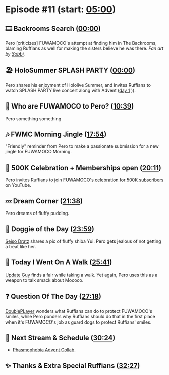 # Episode #11 (start: [05:00](https://youtu.be/dZwzqM4UOME?t=05m00s))

## 🎞️ Backrooms Search ([00:00](https://youtu.be/dZwzqM4UOME?t=00m00s))

Pero [criticizes] FUWAMOCO's attempt at finding him in The Backrooms, blaming Ruffians as well for making the sisters believe he was there. *Fan art by [Sobbi](https://twitter.com/Sobbi11/status/1694922137092444539).*

## 🏖️ HoloSummer SPLASH PARTY ([00:00](https://youtu.be/dZwzqM4UOME?t=00m00s))

Pero shares his enjoyment of Hololive Summer, and invites Ruffians to watch SPLASH PARTY live concert along with Advent ([day 1](https://youtu.be/w5gAcmMcrGg) )).

## 💜 Who are FUWAMOCO to Pero? ([10:39](https://youtu.be/dZwzqM4UOME?t=10m39s))

Pero something something

## 🎶 FWMC Morning Jingle ([17:54](https://youtu.be/dZwzqM4UOME?t=17m54s))

"Friendly" reminder from Pero to make a passionate submission for a new jingle for FUWAMOCO Morning.

## 🎉 500K Celebration + Memberships open ([20:11](https://youtu.be/dZwzqM4UOME?t=20m11s))

Pero invites Ruffians to join [FUWAMOCO's celebration for 500K subscribers](https://youtu.be/6VOOkYsVnnw) on YouTube.

## 💤 Dream Corner ([21:38](https://youtu.be/dZwzqM4UOME?t=21m38s))

Pero dreams of fluffy pudding.

## 🐶 Doggie of the Day ([23:59](https://youtu.be/dZwzqM4UOME?t=23m59s))

[Seiso Dratz](https://twitter.com/Dratini95/status/1694496993370886453) shares a pic of fluffy shiba Yui. Pero gets jealous of not getting a treat like her.

## 🚶 Today I Went On A Walk ([25:41](https://youtu.be/dZwzqM4UOME?t=25m41s))

[Update Guy](https://twitter.com/UpdateGuyofm/status/1689429481256112128) finds a fair while taking a walk. Yet again, Pero uses this as a weapon to talk smack about Mococo.

## ❓ Question Of The Day ([27:18](https://youtu.be/dZwzqM4UOME?t=27m18s))

[DoublePLayer](https://twitter.com/DoublePLayerSA/status/1693509481026506811) wonders what Ruffians can do to protect FUWAMOCO's smiles, while Pero ponders why Ruffians should do that in the first place when it's FUWAMOCO's job as guard dogs to protect Ruffians' smiles.

## 📅 Next Stream & Schedule ([30:24](https://youtu.be/dZwzqM4UOME?t=30m24s))

* [Phasmophobia Advent Collab](https://youtu.be/aN7Wm38sWSc).

## ✨ Thanks & Extra Special Ruffians ([32:27](https://youtu.be/dZwzqM4UOME?t=32m27s))
